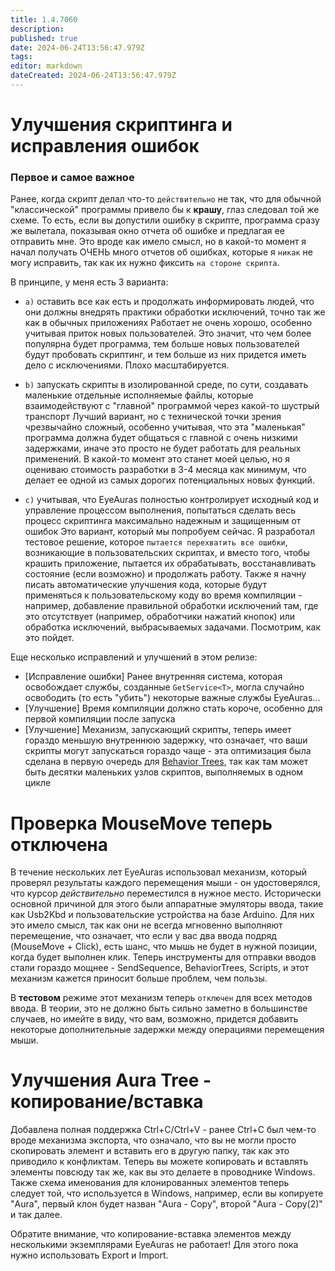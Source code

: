```yaml
---
title: 1.4.7060
description: 
published: true
date: 2024-06-24T13:56:47.979Z
tags: 
editor: markdown
dateCreated: 2024-06-24T13:56:47.979Z
---
```


# Улучшения скриптинга и исправления ошибок
### Первое и самое важное
Ранее, когда скрипт делал что-то `действительно` не так, что для обычной "классической" программы привело бы к **крашу**, глаз следовал той же схеме. То есть, если вы допустили ошибку в скрипте, программа сразу же вылетала, показывая окно отчета об ошибке и предлагая ее отправить мне. Это вроде как имело смысл, но в какой-то момент я начал получать ОЧЕНЬ много отчетов об ошибках, которые я `никак` не могу исправить, так как их нужно фиксить `на стороне скрипта`.

В принципе, у меня есть 3 варианта:
- `a)` оставить все как есть и продолжать информировать людей, что они должны внедрять практики обработки исключений, точно так же как в обычных приложениях
Работает не очень хорошо, особенно учитывая приток новых пользователей. Это значит, что чем более популярна будет программа, тем больше новых пользователей будут пробовать скриптинг, и тем больше из них придется иметь дело с исключениями. Плохо масштабируется.

- `b)` запускать скрипты в изолированной среде, по сути, создавать маленькие отдельные исполняемые файлы, которые взаимодействуют с "главной" программой через какой-то шустрый транспорт
Лучший вариант, но с технической точки зрения чрезвычайно сложный, особенно учитывая, что эта "маленькая" программа должна будет общаться с главной с очень низкими задержками, иначе это просто не будет работать для реальных применений. В какой-то момент это станет моей целью, но я оцениваю стоимость разработки в 3-4 месяца как минимум, что делает ее одной из самых дорогих потенциальных новых функций.

- `c)` учитывая, что EyeAuras полностью контролирует исходный код и управление процессом выполнения, попытаться сделать весь процесс скриптинга максимально надежным и защищенным от ошибок
Это вариант, который мы попробуем сейчас. Я разработал тестовое решение, которое `пытается перехватить все ошибки`, возникающие в пользовательских скриптах, и вместо того, чтобы крашить приложение, пытается их обрабатывать, восстанавливать состояние (если возможно) и продолжать работу. Также я начну писать автоматические улучшения кода, которые будут применяться к пользовательскому коду во время компиляции - например, добавление правильной обработки исключений там, где это отсутствует (например, обработчики нажатий кнопок) или обработка исключений, выбрасываемых задачами.
Посмотрим, как это пойдет. 

Еще несколько исправлений и улучшений в этом релизе:
- [Исправление ошибки] Ранее внутренняя система, которая освобождает службы, созданные `GetService<T>`, могла случайно освободить (то есть "убить") некоторые важные службы EyeAuras...
- [Улучшение] Время компиляции должно стать короче, особенно для первой компиляции после запуска
- [Улучшение] Механизм, запускающий скрипты, теперь имеет гораздо меньшую внутреннюю задержку, что означает, что ваши скрипты могут запускаться гораздо чаще - эта оптимизация была сделана в первую очередь для [Behavior Trees](/en/behavior-trees/gettings-started), так как там может быть десятки маленьких узлов скриптов, выполняемых в одном цикле


# Проверка MouseMove теперь отключена
В течение нескольких лет EyeAuras использовал механизм, который проверял результаты каждого перемещения мыши - он удостоверялся, что курсор _действительно_ переместился в нужное место.
Исторически основной причиной для этого были аппаратные эмуляторы ввода, такие как Usb2Kbd и пользовательские устройства на базе Arduino. Для них это имело смысл, так как они не всегда мгновенно выполняют перемещение, что означает, что если у вас два ввода подряд (MouseMove + Click), есть шанс, что мышь не будет в нужной позиции, когда будет выполнен клик.
Теперь инструменты для отправки вводов стали гораздо мощнее - SendSequence, BehaviorTrees, Scripts, и этот механизм кажется приносит больше проблем, чем пользы.

В **тестовом** режиме этот механизм теперь `отключен` для всех методов ввода. В теории, это не должно быть сильно заметно в большинстве случаев, но имейте в виду, что вам, возможно, придется добавить некоторые дополнительные задержки между операциями перемещения мыши.


# Улучшения Aura Tree - копирование/вставка
Добавлена полная поддержка Ctrl+C/Ctrl+V - ранее Ctrl+C был чем-то вроде механизма экспорта, что означало, что вы не могли просто скопировать элемент и вставить его в другую папку, так как это приводило к конфликтам. Теперь вы можете копировать и вставлять элементы повсюду так же, как вы это делаете в проводнике Windows. Также схема именования для клонированных элементов теперь следует той, что используется в Windows, например, если вы копируете "Aura", первый клон будет назван "Aura - Copy", второй "Aura - Copy(2)" и так далее.

Обратите внимание, что копирование-вставка элементов между несколькими экземплярами EyeAuras не работает! Для этого пока нужно использовать Export и Import.
